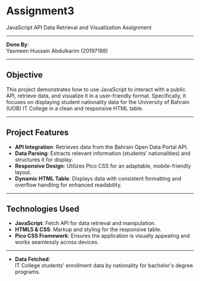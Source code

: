 # Assignment3
 JavaScript API Data Retrieval and Visualization Assignment

---

 **Done By**:  
 Yasmeen Hussain Abdulkarim (20197188)   

---

## Objective
This project demonstrates how to use JavaScript to interact with a public API, retrieve data, and visualize it in a user-friendly format. Specifically, it focuses on displaying student nationality data for the University of Bahrain (UOB) IT College in a clean and responsive HTML table.

---

## Project Features
- **API Integration**: Retrieves data from the Bahrain Open Data Portal API.
- **Data Parsing**: Extracts relevant information (students’ nationalities) and structures it for display.
- **Responsive Design**: Utilizes Pico CSS for an adaptable, mobile-friendly layout.
- **Dynamic HTML Table**: Displays data with consistent formatting and overflow handling for enhanced readability.

---

## Technologies Used
- **JavaScript**: Fetch API for data retrieval and manipulation.
- **HTML5 & CSS**: Markup and styling for the responsive table.
- **Pico CSS Framework**: Ensures the application is visually appealing and works seamlessly across devices.

---

- **Data Fetched**:  
  IT College students' enrollment data by nationality for bachelor's degree programs.




